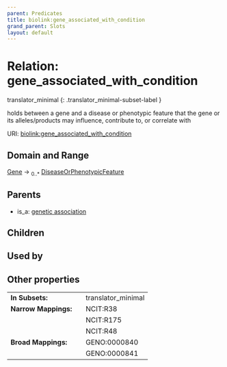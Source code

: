 ```yaml
---
parent: Predicates
title: biolink:gene_associated_with_condition
grand_parent: Slots
layout: default
---
```


# Relation: gene_associated_with_condition

translator_minimal
{: .translator_minimal-subset-label }


holds between a gene and a disease or phenotypic feature that the gene or its alleles/products may influence, contribute to, or correlate with

URI: [biolink:gene_associated_with_condition](https://w3id.org/biolink/vocab/gene_associated_with_condition)

## Domain and Range

[Gene](Gene.md) ->  <sub>0..\*</sub> [DiseaseOrPhenotypicFeature](DiseaseOrPhenotypicFeature.md)

## Parents

 *  is_a: [genetic association](genetic_association.md)

## Children


## Used by


## Other properties

|  |  |  |
| --- | --- | --- |
| **In Subsets:** | | translator_minimal |
| **Narrow Mappings:** | | NCIT:R38 |
|  | | NCIT:R175 |
|  | | NCIT:R48 |
| **Broad Mappings:** | | GENO:0000840 |
|  | | GENO:0000841 |

